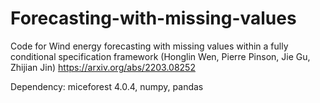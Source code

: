 # Forecasting-with-missing-values
Code for Wind energy forecasting with missing values within a fully conditional specification framework (Honglin Wen, Pierre Pinson, Jie Gu, Zhijian Jin) https://arxiv.org/abs/2203.08252

Dependency: miceforest 4.0.4, numpy, pandas
